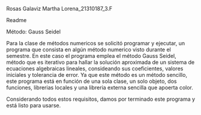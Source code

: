 Rosas Galaviz Martha Lorena_21310187_3.F

Readme 

Método: Gauss Seidel 

Para la clase de métodos numericos se solicitó programar y ejecutar, un programa que consista en algún método numerico visto durante el semestre. En este caso el programa emplea el método Gauss Seidel, método que es iterativo para hallar la solución aproximada de un sistema de ecuaciones algebraicas lineales, consideando sus coeficientes, valores iniciales y tolerancia de error. 
Ya que este método es un método sencillo, este programa está en función de una sola clase, un solo objeto, dos funciones, librerias locales y una libreria externa sencilla que apoerta color. 

Considerando todos estos requisitos, damos por terminado este programa y está listo para usarse. 